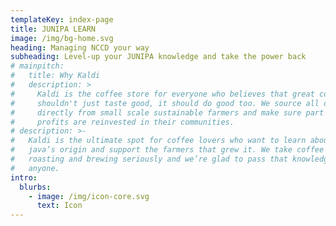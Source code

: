 ```yaml
---
templateKey: index-page
title: JUNIPA LEARN
image: /img/bg-home.svg
heading: Managing NCCD your way
subheading: Level-up your JUNIPA knowledge and take the power back
# mainpitch:
#   title: Why Kaldi
#   description: >
#     Kaldi is the coffee store for everyone who believes that great coffee
#     shouldn't just taste good, it should do good too. We source all of our beans
#     directly from small scale sustainable farmers and make sure part of the
#     profits are reinvested in their communities.
# description: >-
#   Kaldi is the ultimate spot for coffee lovers who want to learn about their
#   java’s origin and support the farmers that grew it. We take coffee production,
#   roasting and brewing seriously and we’re glad to pass that knowledge to
#   anyone.
intro:
  blurbs:
    - image: /img/icon-core.svg
      text: Icon    
---
```


